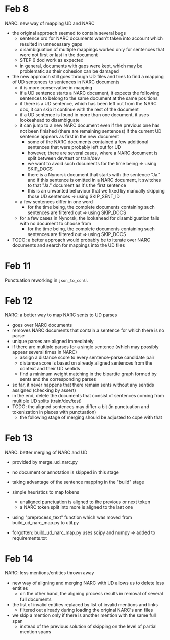 # Feb 8
NARC: new way of mapping UD and NARC
- the original approach seemed to contain several bugs
    - sentence ord for NARC documents wasn't taken into account which resulted in unnecessary gaps
    - disambiguation of multiple mappings worked only for sentences that were not first or last in the document
    - STEP 6 dod work as expected
    - in general, documents with gaps were kept, which may be problematic as their cohesion can be damaged
- the new approach still goes through UD files and tries to find a mapping of UD sentences to sentences in NARC documents
    - it is more conservative in mapping
    - if a UD sentence starts a NARC document, it expects the following sentences to belong to the same document at the same positions
    - if there is a UD sentence, which has been left out from the NARC doc, it can skip it continue with the rest of the document
    - if a UD sentence is found in more than one document, it uses lookeahead to disambiguate
    - it can jump to a new NARC document even if the previous one has not been finished (there are remaining sentences) if the current UD sentence appears as first in the new document
        - some of the NARC documents contained a few additional sentences that were probably left out for UD
        - however, there are several cases, where a NARC document is split between dev/test or train/dev
        - we want to avoid such documents for the time being => using SKIP_DOCS
        - there is a Nynorsk document that starts with the sentence "Ja." and if this sentence is omitted in a NARC document, it switches to that "Ja." document as it's the first sentence
        - this is an unwanted behaviour that we fixed by manually skipping those UD sentences => using SKIP_SENT_ID
    - a few sentences differ in one word
        - for the time being, the complete documents containing such sentences are filtered out => using SKIP_DOCS
    - for a few cases in Nynorsk, the lookahead for disambiguation fails with no document to choose from
        - for the time being, the complete documents containing such sentences are filtered out => using SKIP_DOCS
- TODO: a better approach would probably be to iterate over NARC documents and search for mappings into the UD files

# Feb 11
Punctuation reworking in `json_to_conll`

# Feb 12
NARC: a better way to map NARC sents to UD parses
- goes over NARC documents
- removes NARC documents that contain a sentence for which there is no parse
- unique parses are aligned immediately
- if there are multiple parses for a single sentence (which may possibly appear several times in NARC)
    - assign a distance score to every sentence-parse candidate pair
    - distance score is based on already aligned sentences from the context and their UD sentids
    - find a minimum weight matching in the bipartite graph formed by sents and the corresponding parses
- so far, it never happens that there remain sents without any sentids assigned (checking by assert)
- in the end, delete the documents that consist of sentences coming from multiple UD splits (train/dev/test)
- TODO: the aligned sentences may differ a bit (in punctuation and tokenization in places with punctuation)
    - the following stage of merging should be adjusted to cope with that


# Feb 13
NARC: better merging of NARC and UD
- provided by merge_ud_narc.py
- no document or annotation is skipped in this stage
- taking advantage of the sentence mapping in the "build" stage
- simple heuristics to map tokens
    - unaligned punctuation is aligned to the previous or next token
    - a NARC token split into more is aligned to the last one
- using "preprocess_text" function which was moved from build_ud_narc_map.py to util.py

- forgotten: build_ud_narc_map.py uses scipy and numpy => added to requirements.txt

# Feb 14
NARC: less mentions/entities thrown away
- new way of aligning and merging NARC with UD allows us to delete less entities
    - on the other hand, the aligning process results in removal of several full documents
- the list of invalid entities replaced by list of invalid mentions and links
    - filtered out already during loading the original NARC's ann files
- we skip a mention only if there is another mention with the same full span
    - instead of the previous solution of skipping on the level of partial mention spans
